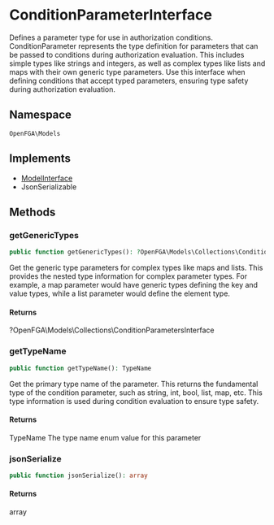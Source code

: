 # ConditionParameterInterface

Defines a parameter type for use in authorization conditions. ConditionParameter represents the type definition for parameters that can be passed to conditions during authorization evaluation. This includes simple types like strings and integers, as well as complex types like lists and maps with their own generic type parameters. Use this interface when defining conditions that accept typed parameters, ensuring type safety during authorization evaluation.

## Namespace
`OpenFGA\Models`

## Implements
* [ModelInterface](ModelInterface.md)
* JsonSerializable



## Methods
### getGenericTypes


```php
public function getGenericTypes(): ?OpenFGA\Models\Collections\ConditionParametersInterface
```

Get the generic type parameters for complex types like maps and lists. This provides the nested type information for complex parameter types. For example, a map parameter would have generic types defining the key and value types, while a list parameter would define the element type.


#### Returns
?OpenFGA\Models\Collections\ConditionParametersInterface

### getTypeName


```php
public function getTypeName(): TypeName
```

Get the primary type name of the parameter. This returns the fundamental type of the condition parameter, such as string, int, bool, list, map, etc. This type information is used during condition evaluation to ensure type safety.


#### Returns
TypeName
 The type name enum value for this parameter

### jsonSerialize


```php
public function jsonSerialize(): array
```



#### Returns
array

